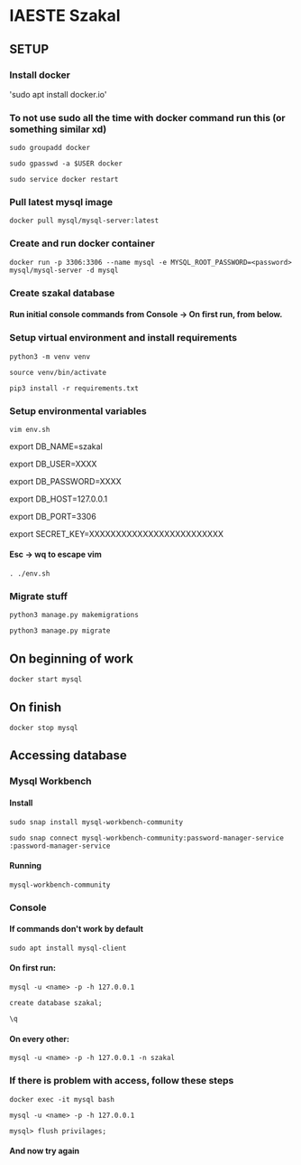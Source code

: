 # IAESTE Szakal

## SETUP

### Install docker

'sudo apt install docker.io'

### To not use sudo all the time with docker command run this (or something similar xd)

`sudo groupadd docker`

`sudo gpasswd -a $USER docker`

`sudo service docker restart`

### Pull latest mysql image

`docker pull mysql/mysql-server:latest`

### Create and run docker container

`docker run -p 3306:3306 --name mysql -e MYSQL_ROOT_PASSWORD=<password> mysql/mysql-server -d mysql`

### Create szakal database

#### Run initial console commands from Console -> On first run, from below.

### Setup virtual environment and install requirements

`python3 -m venv venv`

`source venv/bin/activate`

`pip3 install -r requirements.txt`

### Setup environmental variables

`vim env.sh`

export DB_NAME=szakal

export DB_USER=XXXX

export DB_PASSWORD=XXXX

export DB_HOST=127.0.0.1

export DB_PORT=3306

export SECRET_KEY=XXXXXXXXXXXXXXXXXXXXXXXXX

#### Esc ->  wq to escape vim

`. ./env.sh`

### Migrate stuff

`python3 manage.py makemigrations`

`python3 manage.py migrate`

## On beginning of work

`docker start mysql`

## On finish

`docker stop mysql`

## Accessing database

### Mysql Workbench

#### Install
`sudo snap install mysql-workbench-community`

`sudo snap connect mysql-workbench-community:password-manager-service :password-manager-service`

#### Running

`mysql-workbench-community`

### Console

#### If commands don't work by default

`sudo apt install mysql-client`

#### On first run:

`mysql -u <name> -p -h 127.0.0.1`

`create database szakal;`

`\q`

#### On every other:

`mysql -u <name> -p -h 127.0.0.1 -n szakal`

### If there is problem with access, follow these steps

`docker exec -it mysql bash`

`mysql -u <name> -p -h 127.0.0.1`

`mysql> flush privilages;`

#### And now try again
